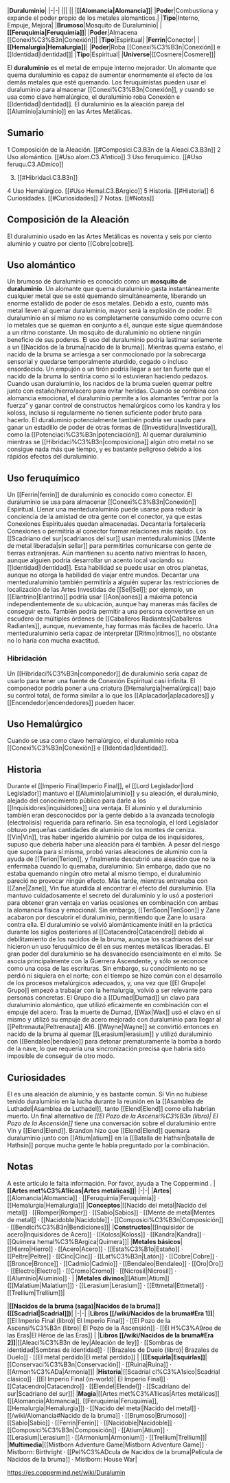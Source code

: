 

|**Duraluminio**|
|-|-|
|||
||
|**[[Alomancia\|Alomancia]]**|
|**Poder**|Combustiona y expande el poder propio de los metales alomanticos.|
|**Tipo**|Interno, Empuje, Mejora|
|**Brumoso**|Mosquito de Duraluminio|
|**[[Feruquimia\|Feruquimia]]**|
|**Poder**|Almacena [[Conexi%C3%B3n\|Conexión]]|
|**Tipo**|Espiritual|
|**Ferrin**|Conector|
|**[[Hemalurgia\|Hemalurgia]]**|
|**Poder**|Roba [[Conexi%C3%B3n\|Conexión]] e [[Identidad\|Identidad]]|
|**Tipo**|Espiritual|
|**Universe**|[[Cosmere\|Cosmere]]|

El **duraluminio** es el metal de empuje interno mejorador. Un alomante que quema duraluminio es capaz de aumentar enormemente el efecto de los demás metales que esté quemando. Los feruquimistas pueden usar el duraluminio para almacenar [[Conexi%C3%B3n\|Conexión]], y cuando se usa como clavo hemalúrgico, el duraluminio roba Conexión e [[Identidad\|Identidad]].
El duraluminio es la aleación pareja del [[Aluminio\|aluminio]] en las Artes Metálicas.

## Sumario

1 Composición de la Aleación. [[#Composici.C3.B3n de la Aleaci.C3.B3n]] 
2 Uso alomántico. [[#Uso alom.C3.A1ntico]] 
3 Uso feruquímico. [[#Uso feruqu.C3.ADmico]] 

3. [[#Hibridaci.C3.B3n]] 


4 Uso Hemalúrgico. [[#Uso Hemal.C3.BArgico]] 
5 Historia. [[#Historia]] 
6 Curiosidades. [[#Curiosidades]] 
7 Notas. [[#Notas]] 


## Composición de la Aleación
El duraluminio usado en las Artes Metálicas es noventa y seis por ciento aluminio y cuatro por ciento [[Cobre\|cobre]].

## Uso alomántico
Un brumoso de duraluminio es conocido como un **mosquito de duraluminio**. Un alomante que quema duraluminio gasta instantáneamente cualquier metal que se esté quemando simultáneamente, liberando un enorme estallido de poder de esos metales. Debido a esto, cuanto más metal lleven al quemar duraluminio, mayor será la explosión de poder. El duraluminio en sí mismo no es completamente consumido como ocurre con lo metales que se queman en conjunto a él, aunque este sigue quemándose a un ritmo constante. Un mosquito de duraluminio no obtiene ningún beneficio de sus poderes.
El uso del duraluminio podría lastimar seriamente a un [[Nacidos de la bruma\|nacido de la bruma]]. Mientras quema estaño, el nacido de la bruma se arriesga a ser conmocionado por la sobrecarga sensorial y quedarse temporalmente aturdido, cegado o incluso ensordecido. Un empujón o un tirón podría llegar a ser tan fuerte que el nacido de la bruma lo sentiría como si lo estuvieran haciendo pedazos. Cuando usan duraluminio, los nacidos de la bruma suelen quemar peltre junto con estaño/hierro/acero para evitar heridas.
Cuando se combina con alomancia emocional, el duraluminio permite a los alomantes “entrar por la fuerza” y ganar control de constructos hemalúrgicos como los kandra y los koloss, incluso si regularmente no tienen suficiente poder bruto para hacerlo.
El duraluminio potencialmente también podría ser usado para ganar un estadillo de poder de otras formas de [[Investidura\|Investidura]], como la [[Potenciaci%C3%B3n\|potenciación]]. Al quemar duraluminio mientras se [[Hibridaci%C3%B3n\|composiciona]] algún otro metal no se consigue nada más que tiempo, y es bastante peligroso debido a los rápidos efectos del duraluminio.

## Uso feruquímico
Un [[Ferrin\|ferrin]] de duraluminio es conocido como conector. El duraluminio se usa para almacenar [[Conexi%C3%B3n\|Conexión]] Espiritual. Llenar una menteduraluminio puede usarse para reducir la conciencia de la amistad de otra gente con el conector, ya que estas Conexiones Espirituales quedan almacenadas. Decantarla fortalecería Conexiones o permitiría al conector formar relaciones más rápido.
Los [[Scadriano del sur\|scadrianos del sur]] usan menteduraluminios [[Mente de metal liberada\|sin sellar]] para permitirles comunicarse con gente de tierras extranjeras. Aún mantienen su acento nativo mientras lo hacen, aunque alguien podría desarrollar un acento local vaciando su [[Identidad\|Identidad]]. Esta habilidad se puede usar en otros planetas, aunque no otorga la habilidad de viajar entre mundos. Decantar una menteduraluminio también permitiría a alguién superar las restricciones de localización de las Artes Investidas de [[Sel\|Sel]]; por ejemplo, un [[Elantrino\|Elantrino]] podría usar [[Aon\|aones]] a máxima potencia independientemente de su ubicación, aunque hay maneras más fáciles de conseguir esto. También podría permitir a una persona convertirse en un escudero de múltiples órdenes de [[Caballeros Radiantes\|Caballeros Radiantes]], aunque, nuevamente, hay formas más fáciles de hacerlo.
Una menteduraluminio sería capaz de interpretar [[Ritmo\|ritmos]], no obstante no lo haría con mucha exactitud.

### Hibridación
Un [[Hibridaci%C3%B3n\|componedor]] de duraluminio sería capaz de usarlo para tener una fuente de Conexión Espiritual casi infinita. El componedor podría poner a una criatura [[Hemalurgia\|hemalúrgica]] bajo su control total, de forma similar a lo que los [[Aplacador\|aplacadores]] y [[Encendedor\|encendedores]] pueden hacer.

## Uso Hemalúrgico
Cuando se usa como clavo hemalúrgico, el duraluminio roba [[Conexi%C3%B3n\|Conexión]] e [[Identidad\|Identidad]].

## Historia
Durante el [[Imperio Final\|Imperio Final]], el [[Lord Legislador\|lord Legislador]] mantuvo el [[Aluminio\|aluminio]] y su aleación, el duraluminio, alejado del conocimiento público para darle a los [[Inquisidores\|inquisidores]] una ventaja. El aluminio y el duraluminio también eran desconocidos por la gente debido a la avanzada tecnología (electrolisis) requerida para refinarlo. Sin esa tecnología, el lord Legislador obtuvo pequeñas cantidades de aluminio de los montes de ceniza.
[[Vin\|Vin]], tras haber ingerido aluminio por culpa de los inquisidores, supuso que debería haber una aleación para él también. A pesar del riesgo que suponía para sí misma, probó varias aleaciones de aluminio con la ayuda de [[Terion\|Terion]], y finalmente descubrió una aleación que no la enfermaba cuando lo quemaba, duraluminio. Sin embargo, dado que no estaba quemando ningún otro metal al mismo tiempo, el duraluminio pareció no provocar ningún efecto. Más tarde, mientras entrenaba con [[Zane\|Zane]], Vin fue aturdida al encontrar el efecto del duraluminio.
Ella mantuvo cuidadosamente el secreto del duraluminio y lo usó a posteriori para obtener gran ventaja en varias ocasiones en combinación con ambas la alomancia física y emocional. Sin embargo, [[TenSoon\|TenSoon]] y Zane acabaron por descubrir el duraluminio, permitiendo que Zane lo usara contra ella.
El duraluminio se volvió alománticamente inútil en la práctica durante los siglos posteriores al [[Catacendro\|Catacendro]] debido al debilitamiento de los nacidos de la bruma, aunque los scadrianos del sur hicieron un uso feruquímico de él en sus mentes metálicas liberadas. El gran poder del duraluminio se ha desvanecido esencialmente en el mito. Se asocia principalmente con la Guerrera Ascendente, y sólo se reconoce como una cosa de las escrituras.
Sin embargo, su conocimiento no se perdió ni siquiera en el norte; con el tiempo se hizo común con el desarrollo de los procesos metalúrgicos adecuados, y, una vez que [[El Grupo\|el Grupo]] empezó a trabajar con la hemalurgia, volvió a ser relevante para personas concretas. El Grupo dio a [[Dumad\|Dumad]] un clavo para duraluminio alomántico, que utilizó eficazmente en combinación con el empuje del acero.
Tras la muerte de Dumad, [[Wax\|Wax]] usó el clavo en sí mismo y utilizó su empuje de acero mejorado con duraluminio para llegar al [[Peltrenauta\|Peltrenauta]] A16. [[Wayne\|Wayne]] se convirtió entonces en nacido de la bruma al quemar [[Lerasium\|lerasium]] y utilizó duraluminio con [[Bendaleo\|bendaleo]] para detonar prematuramente la bomba a bordo de la nave, lo que requería una sincronización precisa que habría sido imposible de conseguir de otro modo.

## Curiosidades
El  es una aleación de aluminio, y es bastante común.
Si Vin no hubiese tenido duraluminio en la lucha durante la reunión en la [[Asamblea de Luthadel\|Asamblea de Luthadel]], tanto [[Elend\|Elend]] como ella habrían muerto.
Un final alternativo de *[[El Pozo de la Ascensi%C3%B3n (libro)\| El Pozo de la Ascensión]]* tiene una conversación sobre el duraluminio entre Vin y [[Elend\|Elend]].
Brandon hizo que [[Elend\|Elend]] quemara duraluminio junto con [[Atium\|atium]] en la [[Batalla de Hathsin\|batalla de Hathsin]] porque mucha gente le había preguntado por la combinación.
## Notas

A este artículo le falta información. Por favor, ayuda a The Coppermind .
|**[[Artes met%C3%A1licas\|Artes metálicas]]**|
|-|-|
|**Artes**|[[Alomancia\|Alomancia]] · [[Feruquimia\|Feruquimia]] · [[Hemalurgia\|Hemalurgia]]|
|**Conceptos**|[[Nacido del metal\|Nacido del metal]] · [[Romper\|Romper]] · [[Sabio\|Sabios]] · [[Mente de metal\|Mentes de metal]] · [[Nacidoble\|Nacidoble]] · [[Composici%C3%B3n\|Composición]] · [[Bendici%C3%B3n\|Bendiciones]]|
|**Constructos**|[[Inquisidor de acero\|Inquisidores de Acero]] · [[Koloss\|Koloss]] · [[Kandra\|Kandra]] · [[Quimera hemal%C3%BArgica\|Quimera]]|
|**Metales básicos**|[[Hierro\|Hierro]] · [[Acero\|Acero]] · [[Esta%C3%B1o\|Estaño]] · [[Peltre\|Peltre]] · [[Cinc\|Cinc]] · [[Lat%C3%B3n\|Latón]] · [[Cobre\|Cobre]] · [[Bronce\|Bronce]] · [[Cadmio\|Cadmio]] · [[Bendaleo\|Bendaleo]] · [[Oro\|Oro]] · [[Electro\|Electro]] · [[Cromo\|Cromo]] · [[Nicrosil\|Nicrosil]] · [[Aluminio\|Aluminio]] · |
|**Metales divinos**|[[Atium\|Atium]] ([[Malatium\|Malatium]]) · [[Lerasium\|Lerasium]] · [[Ettmetal\|Ettmetal]] · [[Trellium\|Trellium]]|

|**[[Nacidos de la bruma (saga)\|Nacidos de la bruma]] ([[Scadrial\|Scadrial]])**|
|-|-|
|**Libros [[/wiki/Nacidos de la bruma#Era 1]]**|[[El Imperio Final (libro)\| El Imperio Final]] · [[El Pozo de la Ascensi%C3%B3n (libro)\| El Pozo de la Ascensión]] · [[El H%C3%A9roe de las Eras\|El Héroe de las Eras]] |
|**Libros [[/wiki/Nacidos de la bruma#Era 2]]**|[[Aleaci%C3%B3n de ley\|Aleación de ley]] · [[Sombras de identidad\|Sombras de identidad]] · [[Brazales de Duelo (libro)\| Brazales de Duelo]] · [[El metal perdido\|El metal perdido]]  |
|**[[Esquirla\|Esquirlas]]**|[[Conservaci%C3%B3n\|Conservación]] · [[Ruina\|Ruina]] · [[Armon%C3%ADa\|Armonía]]|
|**Historia**|[[Scadrial cl%C3%A1sico\|Scadrial clásico]] · [[El Imperio Final (in-world)\| El Imperio Final]] · [[Catacendro\|Catacendro]] · [[Elendel\|Elendel]] · [[Scadriano del sur\|Scadriano del sur]]|
|**Magia**|[[Artes met%C3%A1licas\|Artes metálicas]] ([[Alomancia\|Alomancia]], [[Feruquimia\|Feruquimia]], [[Hemalurgia\|Hemalurgia]]) · [[Nacido del metal\|Nacido del metal]] · [[/wiki/Alomancia#Nacido de la bruma]] · [[Brumoso\|Brumoso]] · [[Sabio\|Sabio]] · [[Ferrin\|Ferrin]] · [[Nacidoble\|Nacidoble]] · [[Composici%C3%B3n\|Composición]] · [[Atium\|Atium]] · [[Lerasium\|Lerasium]] · [[Armonium\|Armonium]] · [[Trellium\|Trellium]]|
|**Multimedia**|[[Mistborn Adventure Game\|Mistborn Adventure Game‎‎]] · Mistborn: Birthright · [[Pel%C3%ADcula de Nacidos de la bruma\|Película de Nacidos de la bruma]] · Mistborn: House War|



https://es.coppermind.net/wiki/Duralumin